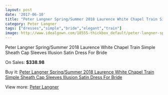 ```yaml
---
layout: post
date: '2017-06-10'
title: "Peter Langner Spring/Summer 2018 Laurence White Chapel Train Simple Sheath Cap Sleeves Illusion Satin Dress For Bride"
category: Peter Langner
tags: ["dresses","simple","bride","elegant","train"]
image: http://www.idealgown.com/18555-thickbox_default/peter-langner-spring-summer-2018-laurence-white-chapel-train-simple-sheath-cap-sleeves-illusion-satin-dress-for-bride.jpg
---
```

Peter Langner Spring/Summer 2018 Laurence White Chapel Train Simple Sheath Cap Sleeves Illusion Satin Dress For Bride

On Sales: **$338.98**
<a href="https://www.idealgown.com/en/peter-langner/7142-peter-langner-spring-summer-2018-laurence-white-chapel-train-simple-sheath-cap-sleeves-illusion-satin-dress-for-bride.html"><amp-img layout="responsive" width="600" height="600" src="//www.idealgown.com/18555-thickbox_default/peter-langner-spring-summer-2018-laurence-white-chapel-train-simple-sheath-cap-sleeves-illusion-satin-dress-for-bride.jpg" alt="Peter Langner Spring/Summer 2018 Laurence White Chapel Train Simple Sheath Cap Sleeves Illusion Satin Dress For Bride 0" /></a>
<a href="https://www.idealgown.com/en/peter-langner/7142-peter-langner-spring-summer-2018-laurence-white-chapel-train-simple-sheath-cap-sleeves-illusion-satin-dress-for-bride.html"><amp-img layout="responsive" width="600" height="600" src="//www.idealgown.com/18559-thickbox_default/peter-langner-spring-summer-2018-laurence-white-chapel-train-simple-sheath-cap-sleeves-illusion-satin-dress-for-bride.jpg" alt="Peter Langner Spring/Summer 2018 Laurence White Chapel Train Simple Sheath Cap Sleeves Illusion Satin Dress For Bride 1" /></a>
<a href="https://www.idealgown.com/en/peter-langner/7142-peter-langner-spring-summer-2018-laurence-white-chapel-train-simple-sheath-cap-sleeves-illusion-satin-dress-for-bride.html"><amp-img layout="responsive" width="600" height="600" src="//www.idealgown.com/18558-thickbox_default/peter-langner-spring-summer-2018-laurence-white-chapel-train-simple-sheath-cap-sleeves-illusion-satin-dress-for-bride.jpg" alt="Peter Langner Spring/Summer 2018 Laurence White Chapel Train Simple Sheath Cap Sleeves Illusion Satin Dress For Bride 2" /></a>
<a href="https://www.idealgown.com/en/peter-langner/7142-peter-langner-spring-summer-2018-laurence-white-chapel-train-simple-sheath-cap-sleeves-illusion-satin-dress-for-bride.html"><amp-img layout="responsive" width="600" height="600" src="//www.idealgown.com/18557-thickbox_default/peter-langner-spring-summer-2018-laurence-white-chapel-train-simple-sheath-cap-sleeves-illusion-satin-dress-for-bride.jpg" alt="Peter Langner Spring/Summer 2018 Laurence White Chapel Train Simple Sheath Cap Sleeves Illusion Satin Dress For Bride 3" /></a>
<a href="https://www.idealgown.com/en/peter-langner/7142-peter-langner-spring-summer-2018-laurence-white-chapel-train-simple-sheath-cap-sleeves-illusion-satin-dress-for-bride.html"><amp-img layout="responsive" width="600" height="600" src="//www.idealgown.com/18556-thickbox_default/peter-langner-spring-summer-2018-laurence-white-chapel-train-simple-sheath-cap-sleeves-illusion-satin-dress-for-bride.jpg" alt="Peter Langner Spring/Summer 2018 Laurence White Chapel Train Simple Sheath Cap Sleeves Illusion Satin Dress For Bride 4" /></a>

Buy it: [Peter Langner Spring/Summer 2018 Laurence White Chapel Train Simple Sheath Cap Sleeves Illusion Satin Dress For Bride](https://www.idealgown.com/en/peter-langner/7142-peter-langner-spring-summer-2018-laurence-white-chapel-train-simple-sheath-cap-sleeves-illusion-satin-dress-for-bride.html "Peter Langner Spring/Summer 2018 Laurence White Chapel Train Simple Sheath Cap Sleeves Illusion Satin Dress For Bride")

View more: [Peter Langner](https://www.idealgown.com/en/136-peter-langner "Peter Langner")